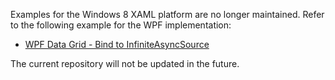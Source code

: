 Examples for the Windows 8 XAML platform are no longer maintained. Refer to the following example for the WPF implementation:

* [WPF Data Grid - Bind to InfiniteAsyncSource](https://github.com/DevExpress-Examples/wpf-data-grid-bind-to-infiniteasyncsource)

The current repository will not be updated in the future.
